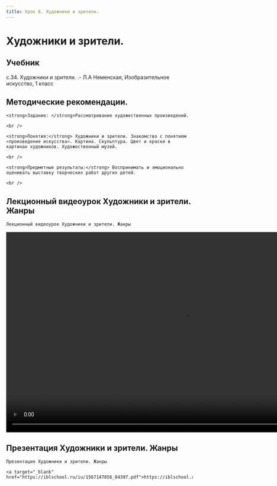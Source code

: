 ```yaml
---
title: Урок 8. Художники и зрители.
---
```


# Художники и зрители.

## Учебник

с.34. Художники и зрители. .- Л.А Неменская, Изобразительное искусство, 1 класс

## Методические рекомендации.

<p>
	<strong>Задание: </strong>Рассматривание художественных произведений. 
</p>
<p>
	<br /> 
</p>
<p>
	<strong>Понятия:</strong> Художники и зрители. Знакомство с понятием «произведение искусства». Картина. Скульптура. Цвет и краски в картинах художников. Художественный музей. 
</p>
<p>
	<br /> 
</p>
<p>
	<strong>Предметные результаты:</strong> Воспринимать и эмоционально оценивать выставку творческих работ других детей. 
</p>
<div>
	<br />
</div>

## Лекционный видеоурок Художники и зрители. Жанры

<p>
	Лекционный видеоурок Художники и зрители. Жанры
</p>


<video width="960" height="540" controls>
  <source src="https://vod-progressive.akamaized.net/exp=1667466115~acl=%2Fvimeo-prod-skyfire-std-us%2F01%2F3234%2F13%2F341170560%2F1361491970.mp4~hmac=03d7a266081831df8ef294aa640a2685dae12256fe210066696a60913ce69b61/vimeo-prod-skyfire-std-us/01/3234/13/341170560/1361491970.mp4" type="video/mp4">
Your browser does not support the video tag.
</video>


## Презентация Художники и зрители. Жанры

<p>
	Презентация Художники и зрители. Жанры 
</p>
<p>
	<a target="_blank" href="https://iblschool.ru/iu/1567147856_84397.pdf">https://iblschool.ru/iu/1567147856_84397.pdf</a>
</p>